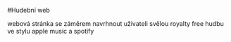 #Hudební web

webová stránka se záměrem navrhnout uživateli svělou royalty free hudbu ve stylu apple music a spotify

